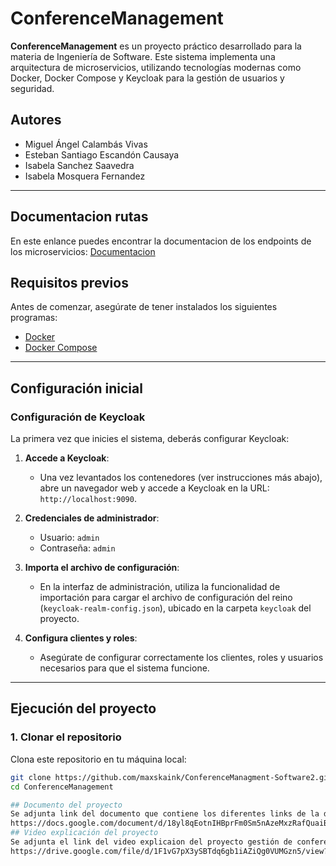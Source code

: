 # ConferenceManagement

**ConferenceManagement** es un proyecto práctico desarrollado para la materia de Ingeniería de Software. Este sistema implementa una arquitectura de microservicios, utilizando tecnologías modernas como Docker, Docker Compose y Keycloak para la gestión de usuarios y seguridad.

## Autores

- Miguel Ángel Calambás Vivas
- Esteban Santiago Escandón Causaya
- Isabela Sanchez Saavedra
- Isabela Mosquera Fernandez

---
## Documentacion rutas
En este enlance puedes encontrar la documentacion de los endpoints de los microservicios:
[Documentacion](https://documenter.getpostman.com/view/38742501/2sAYBXAAhN)

## Requisitos previos

Antes de comenzar, asegúrate de tener instalados los siguientes programas:

- [Docker](https://www.docker.com/)
- [Docker Compose](https://docs.docker.com/compose/)

---

## Configuración inicial

### Configuración de Keycloak

La primera vez que inicies el sistema, deberás configurar Keycloak:

1. **Accede a Keycloak**:
   - Una vez levantados los contenedores (ver instrucciones más abajo), abre un navegador web y accede a Keycloak en la URL: `http://localhost:9090`.

2. **Credenciales de administrador**:
   - Usuario: `admin`
   - Contraseña: `admin`

3. **Importa el archivo de configuración**:
   - En la interfaz de administración, utiliza la funcionalidad de importación para cargar el archivo de configuración del reino (`keycloak-realm-config.json`), ubicado en la carpeta `keycloak` del proyecto.

4. **Configura clientes y roles**:
   - Asegúrate de configurar correctamente los clientes, roles y usuarios necesarios para que el sistema funcione.

---

## Ejecución del proyecto

### 1. Clonar el repositorio

Clona este repositorio en tu máquina local:

```bash
git clone https://github.com/maxskaink/ConferenceManagment-Software2.git
cd ConferenceManagement

## Documento del proyecto
Se adjunta link del documento que contiene los diferentes links de la documentacion del proyecto
https://docs.google.com/document/d/18yl8qEotnIHBprFm0Sm5nAzeMxzRafQuaiBu6a-xEmg/edit?usp=sharing
## Video explicación del proyecto 
Se adjunta el link del video explicaion del proyecto gestión de conferencias
https://drive.google.com/file/d/1F1vG7pX3ySBTdq6gb1iAZiQg0VUMGzn5/view?usp=drive_link

```
